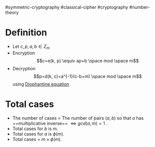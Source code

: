 #symmetric-cryptography #classical-cipher #cryptography #number-theory 

# Definition
- Let $c,p,a,b \in Z_m$ 
- Encryption $$c=e(k, p) \equiv ap+b \space mod \space m$$
- Decryption $$p=d(k, c)=a^{-1}(c-b+m) \space mod \space m$$ using [Diophantine equation](Diophantine%20equation.md) 
# Total cases
- The number of cases = The number of pairs $(a,b)$ so that $a$ has ==multiplicative inverse== $\iff gcd(a,m)=1$ .
- Total cases for $b$ is $m$.
- Total cases for $a$ is $\phi(m)$.
- Total cases = $m \times \phi(m)$.
